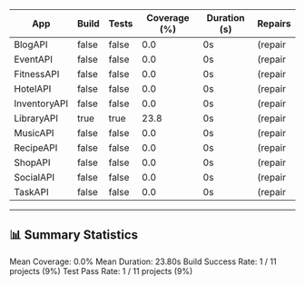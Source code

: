 | App | Build | Tests | Coverage (%) | Duration (s) | Repairs |
|-----|--------|--------|---------------|---------------|----------|
| BlogAPI | false | false | 0.0 | 0s | (repair |
| EventAPI | false | false | 0.0 | 0s | (repair |
| FitnessAPI | false | false | 0.0 | 0s | (repair |
| HotelAPI | false | false | 0.0 | 0s | (repair |
| InventoryAPI | false | false | 0.0 | 0s | (repair |
| LibraryAPI | true | true | 23.8 | 0s | (repair |
| MusicAPI | false | false | 0.0 | 0s | (repair |
| RecipeAPI | false | false | 0.0 | 0s | (repair |
| ShopAPI | false | false | 0.0 | 0s | (repair |
| SocialAPI | false | false | 0.0 | 0s | (repair |
| TaskAPI | false | false | 0.0 | 0s | (repair |

---

## 📊 Summary Statistics

Mean Coverage: 0.0%
Mean Duration: 23.80s
Build Success Rate: 1 / 11 projects (9%)
Test Pass Rate: 1 / 11 projects (9%)
